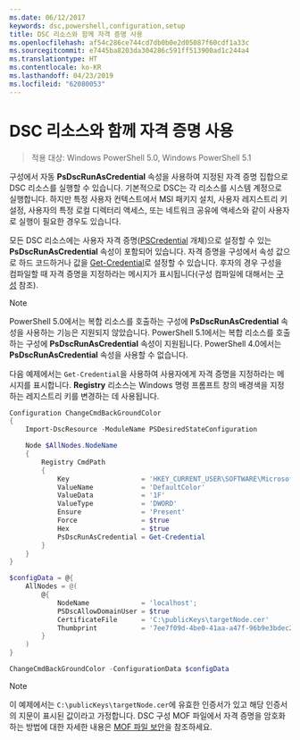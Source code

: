 ```yaml
---
ms.date: 06/12/2017
keywords: dsc,powershell,configuration,setup
title: DSC 리소스와 함께 자격 증명 사용
ms.openlocfilehash: af54c286ce744cd7db0b0e2d05087f60cdf1a33c
ms.sourcegitcommit: e7445ba8203da304286c591ff513900ad1c244a4
ms.translationtype: HT
ms.contentlocale: ko-KR
ms.lasthandoff: 04/23/2019
ms.locfileid: "62080053"
---
```

# <a name="use-credentials-with-dsc-resources"></a>DSC 리소스와 함께 자격 증명 사용

> 적용 대상: Windows PowerShell 5.0, Windows PowerShell 5.1

구성에서 자동 **PsDscRunAsCredential** 속성을 사용하여 지정된 자격 증명 집합으로 DSC 리소스를 실행할 수 있습니다.
기본적으로 DSC는 각 리소스를 시스템 계정으로 실행합니다.
하지만 특정 사용자 컨텍스트에서 MSI 패키지 설치, 사용자 레지스트리 키 설정, 사용자의 특정 로컬 디렉터리 액세스, 또는 네트워크 공유에 액세스와 같이 사용자로 실행이 필요한 경우도 있습니다.

모든 DSC 리소스에는 사용자 자격 증명([PSCredential](/dotnet/api/system.management.automation.pscredential) 개체)으로 설정할 수 있는 **PsDscRunAsCredential** 속성이 포함되어 있습니다.
자격 증명을 구성에서 속성 값으로 하드 코드하거나 값을 [Get-Credential](/powershell/module/Microsoft.PowerShell.Security/Get-Credential)로 설정할 수 있습니다. 후자의 경우 구성을 컴파일할 때 자격 증명을 지정하라는 메시지가 표시됩니다(구성 컴파일에 대해서는 [구성](configurations.md) 참조).

> [!NOTE]
> PowerShell 5.0에서는 복합 리소스를 호출하는 구성에 **PsDscRunAsCredential** 속성을 사용하는 기능은 지원되지 않았습니다.
> PowerShell 5.1에서는 복합 리소스를 호출하는 구성에 **PsDscRunAsCredential** 속성이 지원됩니다.
> PowerShell 4.0에서는 **PsDscRunAsCredential** 속성을 사용할 수 없습니다.

다음 예제에서는 `Get-Credential`을 사용하여 사용자에게 자격 증명을 지정하라는 메시지를 표시합니다.
**Registry** 리소스는 Windows 명령 프롬프트 창의 배경색을 지정하는 레지스트리 키를 변경하는 데 사용됩니다.

```powershell
Configuration ChangeCmdBackGroundColor
{
    Import-DscResource -ModuleName PSDesiredStateConfiguration

    Node $AllNodes.NodeName
    {
        Registry CmdPath
        {
            Key                  = 'HKEY_CURRENT_USER\SOFTWARE\Microsoft\Command Processor'
            ValueName            = 'DefaultColor'
            ValueData            = '1F'
            ValueType            = 'DWORD'
            Ensure               = 'Present'
            Force                = $true
            Hex                  = $true
            PsDscRunAsCredential = Get-Credential
        }
    }
}

$configData = @{
    AllNodes = @(
        @{
            NodeName             = 'localhost';
            PSDscAllowDomainUser = $true
            CertificateFile      = 'C:\publicKeys\targetNode.cer'
            Thumbprint           = '7ee7f09d-4be0-41aa-a47f-96b9e3bdec25'
        }
    )
}

ChangeCmdBackGroundColor -ConfigurationData $configData
```

> [!NOTE]
> 이 예제에서는 `C:\publicKeys\targetNode.cer`에 유효한 인증서가 있고 해당 인증서의 지문이 표시된 값이라고 가정합니다.
> DSC 구성 MOF 파일에서 자격 증명을 암호화하는 방법에 대한 자세한 내용은 [MOF 파일 보안](../pull-server/secureMOF.md)을 참조하세요.
